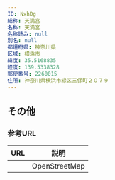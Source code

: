 ```yaml
---
ID: NxhDg
総称: 天満宮
名称: 天満宮
名称読み: null
別名: null
都道府県: 神奈川県
区域: 横浜市
緯度: 35.5168835
経度: 139.5338328
郵便番号: 2260015
住所: 神奈川県横浜市緑区三保町２０７９
---
```


## その他

### 参考URL

| URL | 説明          |
| --- | ------------- |
|     | OpenStreetMap |
